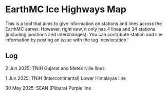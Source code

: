 # EarthMC Ice Highways Map

This is a tool that aims to give information on stations and lines across the EarthMC server. However, right now, it only has 4 lines and 34 stations (including junctions and interchanges). You can contribute station and line information by posting an issue with the tag 'newlocation.'

## Log

2 Jun 2025: TNIH Gujarat and Meteorville lines

1 Jun 2025: TNIH (Intercontinental) Lower Himalayas line

30 May 2025: SEAN (Pilbara) Purple line
